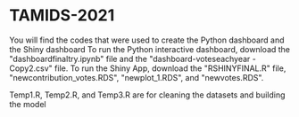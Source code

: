 # TAMIDS-2021
You will find the codes that were used to create the Python dashboard and the Shiny dashboard
To run the Python interactive dashboard, download the "dashboardfinaltry.ipynb" file and the "dashboard-voteseachyear - Copy2.csv" file.
To run the Shiny App, download the "RSHINYFINAL.R" file, "newcontribution_votes.RDS", "newplot_1.RDS", and "newvotes.RDS".

Temp1.R, Temp2.R, and Temp3.R are for cleaning the datasets and building the model
